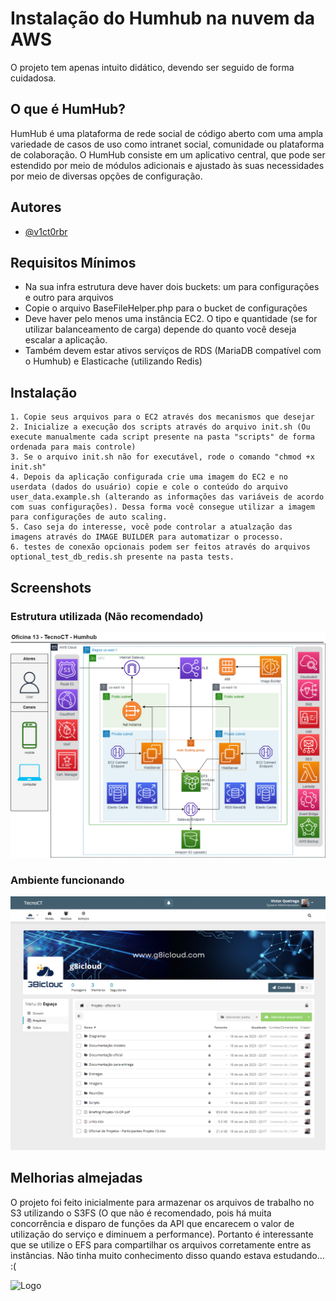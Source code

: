 
# Instalação do Humhub na nuvem da AWS
O projeto tem apenas intuito didático, devendo ser seguido de forma cuidadosa.

## O que é HumHub?​
HumHub é uma plataforma de rede social de código aberto com uma ampla variedade de casos de uso como intranet social, comunidade ou plataforma de colaboração. O HumHub consiste em um aplicativo central, que pode ser estendido por meio de módulos adicionais e ajustado às suas necessidades por meio de diversas opções de configuração.

## Autores

- [@v1ct0rbr](https://www.github.com/v1ct0rbr)


## Requisitos Mínimos
- Na sua infra estrutura deve haver dois buckets: um para configurações e outro para arquivos
- Copie o arquivo BaseFileHelper.php para o bucket de configurações
- Deve haver pelo menos uma instância EC2. O tipo e quantidade (se for utilizar balanceamento de carga) depende do quanto você deseja escalar a aplicação.
- Também devem estar ativos serviços de RDS (MariaDB compatível com o Humhub) e Elasticache (utilizando Redis) 

## Instalação
    1. Copie seus arquivos para o EC2 através dos mecanismos que desejar
    2. Inicialize a execução dos scripts através do arquivo init.sh (Ou execute manualmente cada script presente na pasta "scripts" de forma ordenada para mais controle)
    3. Se o arquivo init.sh não for executável, rode o comando "chmod +x init.sh"
    4. Depois da aplicação configurada crie uma imagem do EC2 e no userdata (dados do usuário) copie e cole o conteúdo do arquivo user_data.example.sh (alterando as informações das variáveis de acordo com suas configurações). Dessa forma você consegue utilizar a imagem para configurações de auto scaling.
    5. Caso seja do interesse, você pode controlar a atualzação das imagens através do IMAGE BUILDER para automatizar o processo.
    6. testes de conexão opcionais podem ser feitos através do arquivos optional_test_db_redis.sh presente na pasta tests.

    


    
## Screenshots

### Estrutura utilizada (Não recomendado)
![estrutura](https://raw.githubusercontent.com/v1ct0rbr/humhub-aws-s3fs/main/images/diagrama_v3.drawio.png?token=GHSAT0AAAAAACIYJVZKE3LZMQQLUYYNWRYUZJOQILA)

### Ambiente funcionando
![Ambiente](https://raw.githubusercontent.com/v1ct0rbr/humhub-aws-s3fs/main/images/tela_humhub01.png?token=GHSAT0AAAAAACIYJVZKBUVQJJ22CSXOTKJ6ZJOQJJQ)
## Melhorias almejadas

O projeto foi feito inicialmente para armazenar os arquivos de trabalho no S3 utilizando o S3FS (O que não é recomendado, pois há muita concorrência e disparo de funções da API que encarecem o valor de utilização do serviço e diminuem a performance). Portanto é interessante que se utilize o EFS para compartilhar os arquivos corretamente entre as instâncias. Não tinha muito conhecimento disso quando estava estudando... :(
    


![Logo](https://dev-to-uploads.s3.amazonaws.com/uploads/articles/th5xamgrr6se0x5ro4g6.png)

